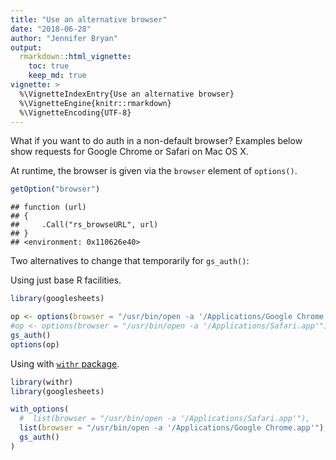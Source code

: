 ```yaml
---
title: "Use an alternative browser"
date: "2018-06-28"
author: "Jennifer Bryan"
output:
  rmarkdown::html_vignette:
    toc: true
    keep_md: true
vignette: >
  %\VignetteIndexEntry{Use an alternative browser}
  %\VignetteEngine{knitr::rmarkdown}
  %\VignetteEncoding{UTF-8}
---
```


What if you want to do auth in a non-default browser? Examples below show requests for Google Chrome or Safari on Mac OS X.

At runtime, the browser is given via the `browser` element of `options()`.


```r
getOption("browser")
```

```
## function (url) 
## {
##     .Call("rs_browseURL", url)
## }
## <environment: 0x110626e40>
```

Two alternatives to change that temporarily for `gs_auth()`:

Using just base R facilities.


```r
library(googlesheets)

op <- options(browser = "/usr/bin/open -a '/Applications/Google Chrome.app'")
#op <- options(browser = "/usr/bin/open -a '/Applications/Safari.app'")
gs_auth()
options(op)
```

Using with [`withr` package](https://cran.r-project.org/package=withr).


```r
library(withr)
library(googlesheets)

with_options(
  #  list(browser = "/usr/bin/open -a '/Applications/Safari.app'"),
  list(browser = "/usr/bin/open -a '/Applications/Google Chrome.app'"),
  gs_auth()
)
```

